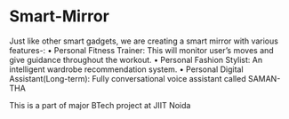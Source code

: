 # Smart-Mirror
Just like other smart gadgets, we are creating a smart mirror with various features-:
• Personal Fitness Trainer: This will monitor user’s moves and give guidance throughout the workout.
• Personal Fashion Stylist: An intelligent wardrobe recommendation system.
• Personal Digital Assistant(Long-term): Fully conversational voice assistant called SAMAN-THA

This is a part of major BTech project at JIIT Noida
